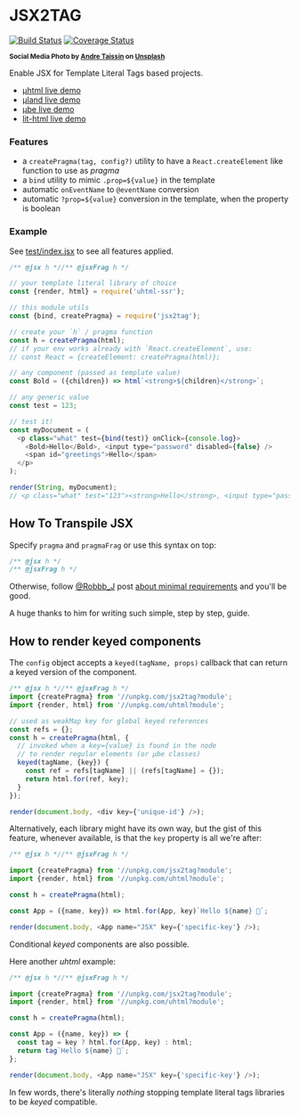 # JSX2TAG

[![Build Status](https://travis-ci.com/WebReflection/jsx2tag.svg?branch=main)](https://travis-ci.com/WebReflection/jsx2tag) [![Coverage Status](https://coveralls.io/repos/github/WebReflection/jsx2tag/badge.svg?branch=main)](https://coveralls.io/github/WebReflection/jsx2tag?branch=main)

<sup>**Social Media Photo by [Andre Taissin](https://unsplash.com/@andretaissin) on [Unsplash](https://unsplash.com/)**</sup>


Enable JSX for Template Literal Tags based projects.

  * [µhtml live demo](https://codepen.io/WebReflection/pen/KKWxXYY?editors=0010)
  * [µland live demo](https://codepen.io/WebReflection/pen/bGqxYpZ?editors=0010)
  * [µbe live demo](https://codepen.io/WebReflection/pen/BaWqNpd?editors=0010)
  * [lit-html live demo](https://codepen.io/WebReflection/pen/abJaVzm?editors=0010)


### Features

  * a `createPragma(tag, config?)` utility to have a `React.createElement` like function to use as *pragma*
  * a `bind` utility to mimic `.prop=${value}` in the template
  * automatic `onEventName` to `@eventName` conversion
  * automatic `?prop=${value}` conversion in the template, when the property is boolean


### Example

See [test/index.jsx](./test/index.jsx) to see all features applied.

```js
/** @jsx h *//** @jsxFrag h */

// your template literal library of choice
const {render, html} = require('uhtml-ssr');

// this module utils
const {bind, createPragma} = require('jsx2tag');

// create your `h` / pragma function
const h = createPragma(html);
// if your env works already with `React.createElement`, use:
// const React = {createElement: createPragma(html)};

// any component (passed as template value)
const Bold = ({children}) => html`<strong>${children}</strong>`;

// any generic value
const test = 123;

// test it!
const myDocument = (
  <p class="what" test={bind(test)} onClick={console.log}>
    <Bold>Hello</Bold>, <input type="password" disabled={false} />
    <span id="greetings">Hello</span>
  </p>
);

render(String, myDocument);
// <p class="what" test="123"><strong>Hello</strong>, <input type="password"><span id="greetings">Hello</span></p>
```

## How To Transpile JSX

Specify `pragma` and `pragmaFrag` or use this syntax on top:

```js
/** @jsx h */
/** @jsxFrag h */
```

Otherwise, follow [@Robbb_J](https://twitter.com/Robbb_J) post [about minimal requirements](https://blog.r0b.io/post/using-jsx-without-react/) and you'll be good.

A huge thanks to him for writing such simple, step by step, guide.

## How to render keyed components

The `config` object accepts a `keyed(tagName, props)` callback that can return a keyed version of the component.

```js
/** @jsx h *//** @jsxFrag h */
import {createPragma} from '//unpkg.com/jsx2tag?module';
import {render, html} from '//unpkg.com/uhtml?module';

// used as weakMap key for global keyed references
const refs = {};
const h = createPragma(html, {
  // invoked when a key={value} is found in the node
  // to render regular elements (or µbe classes)
  keyed(tagName, {key}) {
    const ref = refs[tagName] || (refs[tagName] = {});
    return html.for(ref, key);
  }
});

render(document.body, <div key={'unique-id'} />);

```

Alternatively, each library might have its own way, but the gist of this feature, whenever available, is that the `key` property is all we're after:

```js
/** @jsx h *//** @jsxFrag h */

import {createPragma} from '//unpkg.com/jsx2tag?module';
import {render, html} from '//unpkg.com/uhtml?module';

const h = createPragma(html);

const App = ({name, key}) => html.for(App, key)`Hello ${name} 👋`;

render(document.body, <App name="JSX" key={'specific-key'} />);
```

Conditional *keyed* components are also possible.

Here another *uhtml* example:

```js
/** @jsx h *//** @jsxFrag h */

import {createPragma} from '//unpkg.com/jsx2tag?module';
import {render, html} from '//unpkg.com/uhtml?module';

const h = createPragma(html);

const App = ({name, key}) => {
  const tag = key ? html.for(App, key) : html;
  return tag`Hello ${name} 👋`;
};

render(document.body, <App name="JSX" key={'specific-key'} />);
```

In few words, there's literally *nothing* stopping template literal tags libraries to be *keyed* compatible.
